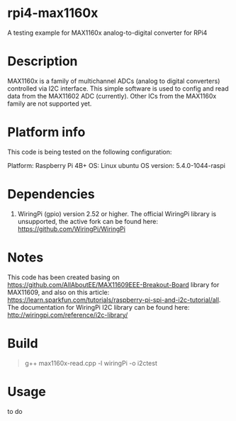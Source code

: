 # rpi4-max1160x
A testing example for MAX1160x analog-to-digital converter for RPi4

# Description

MAX1160x is a family of multichannel ADCs (analog to digital converters) controlled via I2C interface. This simple software is used to config and read data from the MAX11602 ADC (currently). Other ICs from the MAX1160x family are not supported yet.

# Platform info
This code is being tested on the following configuration:

Platform:   Raspberry Pi 4B+
OS:         Linux ubuntu
OS version: 5.4.0-1044-raspi

# Dependencies

1. WiringPi (gpio) version 2.52 or higher. The official WiringPi library is unsupported, the active fork can be found here: https://github.com/WiringPi/WiringPi

# Notes

This code has been created basing on https://github.com/AllAboutEE/MAX11609EEE-Breakout-Board library for MAX11609, and also on this article: https://learn.sparkfun.com/tutorials/raspberry-pi-spi-and-i2c-tutorial/all.
The documentation for WiringPi I2C library can be found here: http://wiringpi.com/reference/i2c-library/

# Build

> g++ max1160x-read.cpp -l wiringPi -o i2ctest

# Usage

to do
